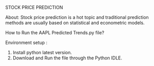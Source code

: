 STOCK PRICE PREDICTION 

About:
Stock price prediction is a hot topic and traditional prediction methods are usually based on statistical and econometric models.


How to Run the AAPL Predicted Trends.py file?

Environment setup :
1. Install python latest version.
2. Download and Run the file through the Python IDLE. 


